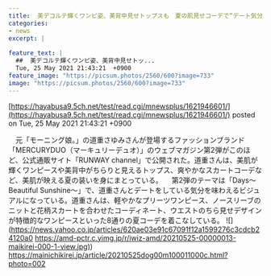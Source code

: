 ```yaml
---
title:  美デコルテ輝くワンピ姿、美背中見せトップスも　夏の肌見せコーデで“デート気分”　  
categories:
- news
excerpt: |
  
feature_text: |
  ##  美デコルテ輝くワンピ姿、美背中見せトッ...
  Tue, 25 May 2021 21:43:21  +0900
feature_image: "https://picsum.photos/2560/600?image=733"
image: "https://picsum.photos/2560/600?image=733"
---
```


[https://hayabusa9.5ch.net/test/read.cgi/mnewsplus/1621946601/](https://hayabusa9.5ch.net/test/read.cgi/mnewsplus/1621946601/)
posted on Tue, 25 May 2021 21:43:21  +0900

<!--more-->

　元「モーニング娘。」の道重さゆみさんが登場するファッションブランド「MERCURYDUO（マーキュリーデュオ）」のウェブマガジン第2弾がこのほど、公式通販サイト「RUNWAY channel」で公開された。道重さんは、美肌が輝くワンピースや美背中がちらりと見えるトップス、爽やかなスカートコーデなど、美肌が映える夏の装いを身にまとっている。 　第2弾のテーマは「Days〜Beautiful Sunshine〜」で、道重さんとデートをしている気分を味わえるビジュアルになっている。道重さんは、軽やかなプリーツワンピース、ノースリーブのニットと花柄スカートを合わせたコーディネート、ウエストのちら見せデザインが特徴的なワンピースといった8通りの夏コーデを着こなしている。 ![](https://news.yahoo.co.jp/articles/620ae03e91c67091f12a1599276c3cdcb24120a0 [https://amd-pctr.c.yimg.jp/r/iwiz-amd/20210525-00000013-maikirei-000-1-view.jpg)](https://amd-pctr.c.yimg.jp/r/iwiz-amd/20210525-00000013-maikirei-000-1-view.jpg)) https://mainichikirei.jp/article/20210525dog00m100011000c.html?photo=002
